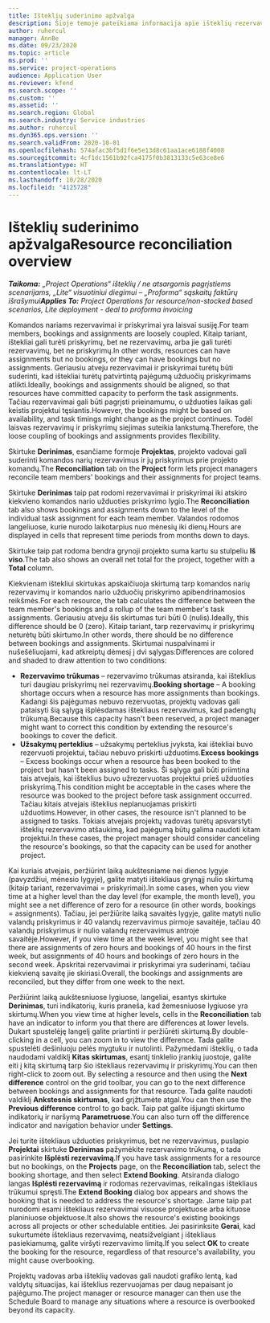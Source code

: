 ```yaml
---
title: Išteklių suderinimo apžvalga
description: Šioje temoje pateikiama informacija apie išteklių rezervavimų ir priskyrimų projektams sulygiavimo užtikrinimą.
author: ruhercul
manager: AnnBe
ms.date: 09/23/2020
ms.topic: article
ms.prod: ''
ms.service: project-operations
audience: Application User
ms.reviewer: kfend
ms.search.scope: ''
ms.custom: ''
ms.assetid: ''
ms.search.region: Global
ms.search.industry: Service industries
ms.author: ruhercul
ms.dyn365.ops.version: ''
ms.search.validFrom: 2020-10-01
ms.openlocfilehash: 574afac3bf5d1f6e5e13d8c61aa1ace6188f4008
ms.sourcegitcommit: 4cf1dc1561b92fca4175f0b3813133c5e63ce8e6
ms.translationtype: HT
ms.contentlocale: lt-LT
ms.lasthandoff: 10/28/2020
ms.locfileid: "4125728"
---
```

# <a name="resource-reconciliation-overview"></a><span data-ttu-id="b3bff-103">Išteklių suderinimo apžvalga</span><span class="sxs-lookup"><span data-stu-id="b3bff-103">Resource reconciliation overview</span></span>

<span data-ttu-id="b3bff-104">_**Taikoma:** „Project Operations“ išteklių / ne atsargomis pagrįstiems scenarijams, „Lite“ visuotiniui diegimui – „Proforma“ sąskaitų faktūrų išrašymui_</span><span class="sxs-lookup"><span data-stu-id="b3bff-104">_**Applies To:** Project Operations for resource/non-stocked based scenarios, Lite deployment - deal to proforma invoicing_</span></span>

<span data-ttu-id="b3bff-105">Komandos nariams rezervavimai ir priskyrimai yra laisvai susiję.</span><span class="sxs-lookup"><span data-stu-id="b3bff-105">For team members, bookings and assignments are loosely coupled.</span></span> <span data-ttu-id="b3bff-106">Kitaip tariant, ištekliai gali turėti priskyrimų, bet ne rezervavimų, arba jie gali turėti rezervavimų, bet ne priskyrimų.</span><span class="sxs-lookup"><span data-stu-id="b3bff-106">In other words, resources can have assignments but no bookings, or they can have bookings but no assignments.</span></span> <span data-ttu-id="b3bff-107">Geriausiu atveju rezervavimai ir priskyrimai turėtų būti suderinti, kad ištekliai turėtų patvirtintą pajėgumą užduočių priskyrimams atlikti.</span><span class="sxs-lookup"><span data-stu-id="b3bff-107">Ideally, bookings and assignments should be aligned, so that resources have committed capacity to perform the task assignments.</span></span> <span data-ttu-id="b3bff-108">Tačiau rezervavimai gali būti pagrįsti prieinamumu, o užduoties laikas gali keistis projektui tęsiantis.</span><span class="sxs-lookup"><span data-stu-id="b3bff-108">However, the bookings might be based on availability, and task timings might change as the project continues.</span></span> <span data-ttu-id="b3bff-109">Todėl laisvas rezervavimų ir priskyrimų siejimas suteikia lankstumą.</span><span class="sxs-lookup"><span data-stu-id="b3bff-109">Therefore, the loose coupling of bookings and assignments provides flexibility.</span></span>

<span data-ttu-id="b3bff-110">Skirtuke **Derinimas**, esančiame formoje **Projektas**, projekto vadovai gali suderinti komandos narių rezervavimus ir jų priskyrimus prie projekto komandų.</span><span class="sxs-lookup"><span data-stu-id="b3bff-110">The **Reconciliation** tab on the **Project** form lets project managers reconcile team members' bookings and their assignments for project teams.</span></span>

<span data-ttu-id="b3bff-111">Skirtuke **Derinimas** taip pat rodomi rezervavimai ir priskyrimai iki atskiro kiekvieno komandos nario užduoties priskyrimo lygio.</span><span class="sxs-lookup"><span data-stu-id="b3bff-111">The **Reconciliation** tab also shows bookings and assignments down to the level of the individual task assignment for each team member.</span></span> <span data-ttu-id="b3bff-112">Valandos rodomos langeliuose, kurie nurodo laikotarpius nuo mėnesių iki dienų.</span><span class="sxs-lookup"><span data-stu-id="b3bff-112">Hours are displayed in cells that represent time periods from months down to days.</span></span>

<span data-ttu-id="b3bff-113">Skirtuke taip pat rodoma bendra grynoji projekto suma kartu su stulpeliu **Iš viso**.</span><span class="sxs-lookup"><span data-stu-id="b3bff-113">The tab also shows an overall net total for the project, together with a **Total** column.</span></span>

<span data-ttu-id="b3bff-114">Kiekvienam ištekliui skirtukas apskaičiuoja skirtumą tarp komandos narių rezervavimų ir komandos nario užduočių priskyrimo apibendrinamosios reikšmės.</span><span class="sxs-lookup"><span data-stu-id="b3bff-114">For each resource, the tab calculates the difference between the team member's bookings and a rollup of the team member's task assignments.</span></span> <span data-ttu-id="b3bff-115">Geriausiu atveju šis skirtumas turi būti 0 (nulis).</span><span class="sxs-lookup"><span data-stu-id="b3bff-115">Ideally, this difference should be 0 (zero).</span></span> <span data-ttu-id="b3bff-116">Kitaip tariant, tarp rezervavimų ir priskyrimų neturėtų būti skirtumo.</span><span class="sxs-lookup"><span data-stu-id="b3bff-116">In other words, there should be no difference between bookings and assignments.</span></span> <span data-ttu-id="b3bff-117">Skirtumai nuspalvinami ir nušešėliuojami, kad atkreiptų dėmesį į dvi sąlygas:</span><span class="sxs-lookup"><span data-stu-id="b3bff-117">Differences are colored and shaded to draw attention to two conditions:</span></span>

- <span data-ttu-id="b3bff-118">**Rezervavimo trūkumas** – rezervavimo trūkumas atsiranda, kai išteklius turi daugiau priskyrimų nei rezervavimų.</span><span class="sxs-lookup"><span data-stu-id="b3bff-118">**Booking shortage** – A booking shortage occurs when a resource has more assignments than bookings.</span></span> <span data-ttu-id="b3bff-119">Kadangi šis pajėgumas nebuvo rezervuotas, projektų vadovas gali pataisyti šią sąlygą išplėsdamas ištekliaus rezervavimus, kad padengtų trūkumą.</span><span class="sxs-lookup"><span data-stu-id="b3bff-119">Because this capacity hasn't been reserved, a project manager might want to correct this condition by extending the resource's bookings to cover the deficit.</span></span>
- <span data-ttu-id="b3bff-120">**Užsakymų perteklius** – užsakymų perteklius įvyksta, kai ištekliai buvo rezervuoti projektui, tačiau nebuvo priskirti užduotims.</span><span class="sxs-lookup"><span data-stu-id="b3bff-120">**Excess bookings** – Excess bookings occur when a resource has been booked to the project but hasn't been assigned to tasks.</span></span> <span data-ttu-id="b3bff-121">Ši sąlyga gali būti priimtina tais atvejais, kai išteklius buvo užrezervuotas projektui prieš užduoties priskyrimą.</span><span class="sxs-lookup"><span data-stu-id="b3bff-121">This condition might be acceptable in the cases where the resource was booked to the project before task assignment occurred.</span></span> <span data-ttu-id="b3bff-122">Tačiau kitais atvejais išteklius neplanuojamas priskirti užduotims.</span><span class="sxs-lookup"><span data-stu-id="b3bff-122">However, in other cases, the resource isn't planned to be assigned to tasks.</span></span> <span data-ttu-id="b3bff-123">Tokiais atvejais projektų vadovas turėtų apsvarstyti išteklių rezervavimo atšaukimą, kad pajėgumą būtų galima naudoti kitam projektui.</span><span class="sxs-lookup"><span data-stu-id="b3bff-123">In these cases, the project manager should consider canceling the resource's bookings, so that the capacity can be used for another project.</span></span>

<span data-ttu-id="b3bff-124">Kai kuriais atvejais, peržiūrint laiką aukštesniame nei dienos lygyje (pavyzdžiui, mėnesio lygyje), galite matyti ištekliaus grynąjį nulio skirtumą (kitaip tariant, rezervavimai = priskyrimai).</span><span class="sxs-lookup"><span data-stu-id="b3bff-124">In some cases, when you view time at a higher level than the day level (for example, the month level), you might see a net difference of zero for a resource (in other words, bookings = assignments).</span></span> <span data-ttu-id="b3bff-125">Tačiau, jei peržiūrite laiką savaitės lygyje, galite matyti nulio valandų priskyrimus ir 40 valandų rezervavimus pirmoje savaitėje, tačiau 40 valandų priskyrimus ir nulio valandų rezervavimus antroje savaitėje.</span><span class="sxs-lookup"><span data-stu-id="b3bff-125">However, if you view time at the week level, you might see that there are assignments of zero hours and bookings of 40 hours in the first week, but assignments of 40 hours and bookings of zero hours in the second week.</span></span> <span data-ttu-id="b3bff-126">Apskritai rezervavimai ir priskyrimai yra suderinami, tačiau kiekvieną savaitę jie skiriasi.</span><span class="sxs-lookup"><span data-stu-id="b3bff-126">Overall, the bookings and assignments are reconciled, but they differ from one week to the next.</span></span>

<span data-ttu-id="b3bff-127">Peržiūrint laiką aukštesniuose lygiuose, langeliai, esantys skirtuke **Derinimas**, turi indikatorių, kuris praneša, kad žemesniuose lygiuose yra skirtumų.</span><span class="sxs-lookup"><span data-stu-id="b3bff-127">When you view time at higher levels, cells in the **Reconciliation** tab have an indicator to inform you that there are differences at lower levels.</span></span> <span data-ttu-id="b3bff-128">Dukart spustelėję langelį galite priartinti ir peržiūrėti skirtumą.</span><span class="sxs-lookup"><span data-stu-id="b3bff-128">By double-clicking in a cell, you can zoom in to view the difference.</span></span> <span data-ttu-id="b3bff-129">Tada galite spustelėti dešiniuoju pelės mygtuku ir nutolinti. Pažymėdami išteklių, o tada naudodami valdiklį **Kitas skirtumas**, esantį tinklelio įrankių juostoje, galite eiti į kitą skirtumą tarp šio ištekliaus rezervavimų ir priskyrimų.</span><span class="sxs-lookup"><span data-stu-id="b3bff-129">You can then right-click to zoom out. By selecting a resource and then using the **Next difference** control on the grid toolbar, you can go to the next difference between bookings and assignments for that resource.</span></span> <span data-ttu-id="b3bff-130">Tada galite naudoti valdiklį **Ankstesnis skirtumas**, kad grįžtumėte atgal.</span><span class="sxs-lookup"><span data-stu-id="b3bff-130">You can then use the **Previous difference** control to go back.</span></span> <span data-ttu-id="b3bff-131">Taip pat galite išjungti skirtumo indikatorių ir naršymą **Parametruose**.</span><span class="sxs-lookup"><span data-stu-id="b3bff-131">You can also turn off the difference indicator and navigation behavior under **Settings**.</span></span>


<span data-ttu-id="b3bff-132">Jei turite ištekliaus užduoties priskyrimus, bet ne rezervavimus, puslapio **Projektai** skirtuke **Derinimas** pažymėkite rezervavimo trūkumą, o tada pasirinkite **Išplėsti rezervavimą**.</span><span class="sxs-lookup"><span data-stu-id="b3bff-132">If you have task assignments for a resource but no bookings, on the **Projects** page, on the **Reconciliation** tab, select the booking shortage, and then select **Extend Booking**.</span></span> <span data-ttu-id="b3bff-133">Atsiranda dialogo langas **Išplėsti rezervavimą** ir rodomas rezervavimas, reikalingas ištekliaus trūkumui spręsti.</span><span class="sxs-lookup"><span data-stu-id="b3bff-133">The **Extend Booking** dialog box appears and shows the booking that is needed to address the resource's shortage.</span></span> <span data-ttu-id="b3bff-134">Jame taip pat nurodomi esami ištekliaus rezervavimai visuose projektuose arba kituose planiniuose objektuose.</span><span class="sxs-lookup"><span data-stu-id="b3bff-134">It also shows the resource's existing bookings across all projects or other schedulable entities.</span></span> <span data-ttu-id="b3bff-135">Jei pasirinksite **Gerai**, kad sukurtumėte ištekliaus rezervavimą, neatsižvelgiant į ištekliaus pasiekiamumą, galite viršyti rezervavimo limitą.</span><span class="sxs-lookup"><span data-stu-id="b3bff-135">If you select **OK** to create the booking for the resource, regardless of that resource's availability, you might cause overbooking.</span></span>

<span data-ttu-id="b3bff-136">Projektų vadovas arba išteklių vadovas gali naudoti grafiko lentą, kad valdytų situacijas, kai išteklius rezervuojamas per daug nepaisant jo pajėgumo.</span><span class="sxs-lookup"><span data-stu-id="b3bff-136">The project manager or resource manager can then use the Schedule Board to manage any situations where a resource is overbooked beyond its capacity.</span></span>

